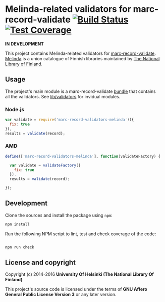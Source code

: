 # Melinda-related validators for marc-record-validate [![Build Status](https://travis-ci.org/NatLibFi/marc-record-validators-melinda.svg)](https://travis-ci.org/NatLibFi/marc-record-validators-melinda) [![Test Coverage](https://codeclimate.com/github/NatLibFi/marc-record-validators-melinda/badges/coverage.svg)](https://codeclimate.com/github/NatLibFi/marc-record-validators-melinda/coverage)

**IN DEVELOPMENT**

This project contains Melinda-related validators for [marc-record-validate](https://github.com/natlibfi/marc-record-validate). [Melinda](https://melinda.kansalliskirjasto.fi) is a union catalogue of Finnish libraries maintained by [The National Library of Finland](https://nationallibrary.fi).

## Usage

The project's main module is a marc-record-validate [bundle](https://github.com/NatLibFi/marc-record-validate/wiki/Writing-validators#generating-a-factory-module) that contains all the validators. See [lib/validators](https://github.com/natLibfi/marc-record-validators-melinda/blob/master/lib/validators) for invidual modules.

### Node.js

```js
var validate = require('marc-record-validators-melinda')({
  fix: true
}),
results = validate(record);
```

### AMD
```js
define(['marc-record-validators-melinda'], function(validateFactory) {

  var validate = validateFactory({
    fix: true
  }),
  results = validate(record);

});
```

## Development 

Clone the sources and install the package using `npm`:

```sh
npm install
```

Run the following NPM script to lint, test and check coverage of the code:

```javascript

npm run check

```

## License and copyright

Copyright (c) 2014-2016 **University Of Helsinki (The National Library Of Finland)**

This project's source code is licensed under the terms of **GNU Affero General Public License Version 3** or any later version.
